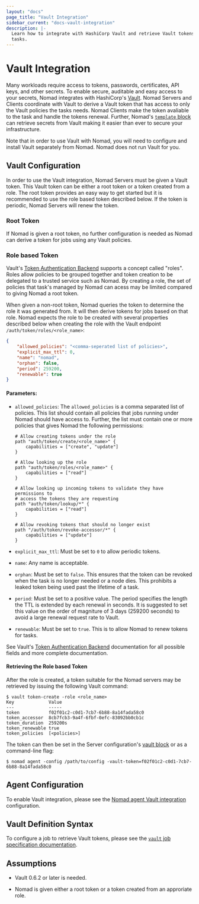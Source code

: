 ```yaml
---
layout: "docs"
page_title: "Vault Integration"
sidebar_current: "docs-vault-integration"
description: |-
  Learn how to integrate with HashiCorp Vault and retrieve Vault tokens for
  tasks.
---
```


# Vault Integration

Many workloads require access to tokens, passwords, certificates, API keys, and
other secrets. To enable secure, auditable and easy access to your secrets,
Nomad integrates with HashiCorp's [Vault][]. Nomad Servers and Clients
coordinate with Vault to derive a Vault token that has access to only the Vault
policies the tasks needs. Nomad Clients make the token avaliable to the task and
handle the tokens renewal. Further, Nomad's [`template` block][template] can
retrieve secrets from Vault making it easier than ever to secure your
infrastructure. 

Note that in order to use Vault with Nomad, you will need to configure and
install Vault separately from Nomad. Nomad does not run Vault for you.

## Vault Configuration

In order to use the Vault integration, Nomad Servers must be given a Vault
token. This Vault token can be either a root token or a token created from a
role. The root token provides an easy way to get started but it is recommended
to use the role based token described below. If the token is periodic, Nomad
Servers will renew the token.

### Root Token

If Nomad is given a root token, no further configuration is needed as Nomad can
derive a token for jobs using any Vault policies.

### Role based Token

Vault's [Token Authentication Backend][auth] supports a concept called "roles".
Roles allow policies to be grouped together and token creation to be delegated
to a trusted service such as Nomad. By creating a role, the set of policies that
task's managed by Nomad can acess may be limited compared to giving Nomad a root
token.

When given a non-root token, Nomad queries the token to determine the role it
was generated from. It will then derive tokens for jobs based on that role.
Nomad expects the role to be created with several properties described below
when creating the role with the Vault endpoint `/auth/token/roles/<role_name>`:

```json
{
    "allowed_policies": "<comma-seperated list of policies>",
    "explicit_max_ttl": 0,
    "name": "nomad",
    "orphan": false,
    "period": 259200,
    "renewable": true
}
```

#### Parameters: 

* `allowed_policies`: The `allowed_policies` is a comma separated list of
  policies. This list should contain all policies that jobs running under Nomad
  should have access to. Further, the list must contain one or more policies
  that gives Nomad the following permissions:

    ```
    # Allow creating tokens under the role
    path "auth/token/create/<role_name>" {
        capabilities = ["create", "update"]
    }

    # Allow looking up the role
    path "auth/token/roles/<role_name>" {
        capabilities = ["read"]
    }

    # Allow looking up incoming tokens to validate they have permissions to
    # access the tokens they are requesting
    path "auth/token/lookup/*" {
        capabilities = ["read"]
    }

    # Allow revoking tokens that should no longer exist
    path "/auth/token/revoke-accessor/*" {
        capabilities = ["update"]
    }
    ```

* `explicit_max_ttl`: Must be set to `0` to allow periodic tokens.

* `name`: Any name is acceptable.

* `orphan`: Must be set to `false`. This ensures that the token can be revoked
  when the task is no longer needed or a node dies. This prohibits a leaked
  token being used past the lifetime of a task.

* `period`: Must be set to a positive value. The period specifies the length the
  TTL is extended by each renewal in seconds. It is suggested to set this value
  on the order of magniture of 3 days (259200 seconds) to avoid a large renewal
  request rate to Vault.

* `renewable`: Must be set to `true`. This is to allow Nomad to renew tokens for
  tasks.

See Vault's [Token Authentication Backend][auth] documentation for all possible
fields and more complete documentation.

#### Retrieving the Role based Token

After the role is created, a token suitable for the Nomad servers may be
retrieved by issuing the following Vault command:

```
$ vault token-create -role <role_name>
Key             Value
---             -----
token           f02f01c2-c0d1-7cb7-6b88-8a14fada58c0
token_accessor  8cb7fcb3-9a4f-6fbf-0efc-83092bb0cb1c
token_duration  259200s
token_renewable true
token_policies  [<policies>]
```

The token can then be set in the Server configuration's [vault block][config] or
as a command-line flag:

```
$ nomad agent -config /path/to/config -vault-token=f02f01c2-c0d1-7cb7-6b88-8a14fada58c0
```

## Agent Configuration

To enable Vault integration, please see the [Nomad agent Vault
integration][config] configuration.

## Vault Definition Syntax

To configure a job to retrieve Vault tokens, please see the [`vault` job
specification documentation][vault-spec].

## Assumptions

- Vault 0.6.2 or later is needed.

- Nomad is given either a root token or a token created from an approriate role.

[auth]: https://www.vaultproject.io/docs/auth/token.html "Vault Authentication Backend"
[config]: /docs/agent/config.html#vault_options "Nomad Vault configuration block"
[template]: /docs/job-specification/template.html "Nomad template Job Specification"
[vault]: https://www.vaultproject.io/ "Vault by HashiCorp"
[vault-spec]: /docs/job-specification/vault.html "Nomad Vault Job Specification"
